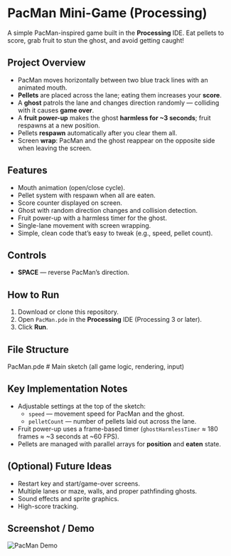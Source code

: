 # PacMan Mini-Game (Processing)

A simple PacMan-inspired game built in the **Processing** IDE. Eat pellets to score, grab fruit to stun the ghost, and avoid getting caught!

## Project Overview
- PacMan moves horizontally between two blue track lines with an animated mouth.
- **Pellets** are placed across the lane; eating them increases your **score**.
- A **ghost** patrols the lane and changes direction randomly — colliding with it causes **game over**.
- A **fruit power-up** makes the ghost **harmless for ~3 seconds**; fruit respawns at a new position.
- Pellets **respawn** automatically after you clear them all.
- Screen **wrap**: PacMan and the ghost reappear on the opposite side when leaving the screen.

## Features
- Mouth animation (open/close cycle).
- Pellet system with respawn when all are eaten.
- Score counter displayed on screen.
- Ghost with random direction changes and collision detection.
- Fruit power-up with a harmless timer for the ghost.
- Single-lane movement with screen wrapping.
- Simple, clean code that’s easy to tweak (e.g., speed, pellet count).

## Controls
- **SPACE** — reverse PacMan’s direction.

## How to Run
1. Download or clone this repository.
2. Open `PacMan.pde` in the **Processing** IDE (Processing 3 or later).
3. Click **Run**.

## File Structure
PacMan.pde # Main sketch (all game logic, rendering, input)

## Key Implementation Notes
- Adjustable settings at the top of the sketch:
  - `speed` — movement speed for PacMan and the ghost.
  - `pelletCount` — number of pellets laid out across the lane.
- Fruit power-up uses a frame-based timer (`ghostHarmlessTimer` ≈ 180 frames ≈ ~3 seconds at ~60 FPS).
- Pellets are managed with parallel arrays for **position** and **eaten** state.

## (Optional) Future Ideas
- Restart key and start/game-over screens.
- Multiple lanes or maze, walls, and proper pathfinding ghosts.
- Sound effects and sprite graphics.
- High-score tracking.

## Screenshot / Demo

![PacMan Demo](assets/PacManGIF.gif)
